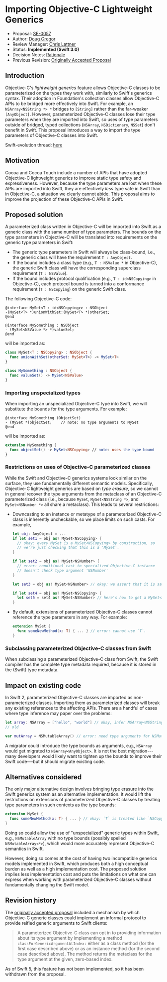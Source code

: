 # Importing Objective-C Lightweight Generics

* Proposal: [SE-0057](0057-importing-objc-generics.md)
* Author: [Doug Gregor](https://github.com/DougGregor)
* Review Manager: [Chris Lattner](https://github.com/lattner)
* Status: **Implemented (Swift 3.0)**
* Decision Notes: [Rationale](https://forums.swift.org/t/accepted-se-0057-importing-objective-c-lightweight-generics/2185)
* Previous Revision: [Originally Accepted Proposal](https://github.com/swiftlang/swift-evolution/blob/3abbed3edd12dd21061181993df7952665d660dd/proposals/0057-importing-objc-generics.md)


## Introduction

Objective-C's *lightweight generics* feature allows Objective-C
classes to be parameterized on the types they work with, similarly to
Swift's generics syntax. Their adoption in Foundation's collection
classes allow Objective-C APIs to be bridged more effectively into
Swift. For example, an `NSArray<NSString *> *` bridges to `[String]`
rather than the far-weaker `[AnyObject]`. However, parameterized
Objective-C classes lose their type parameters when they are imported
into Swift, so uses of type parameters outside of bridged, typed
collections (`NSArray`, `NSDictionary`, `NSSet`) don't benefit in
Swift. This proposal introduces a way to import the type parameters of
Objective-C classes into Swift.

Swift-evolution thread: [here](https://forums.swift.org/t/proposal-draft-importing-objective-c-lightweight-generics/991)

## Motivation

Cocoa and Cocoa Touch include a number of APIs that have adopted
Objective-C lightweight generics to improve static type safety and
expressiveness. However, because the type parameters are lost when
these APIs are imported into Swift, they are effectively *less* type
safe in Swift than in Objective-C, a situation we clearly cannot
abide. This proposal aims to improve the projection of these
Objective-C APIs in Swift.

## Proposed solution

A parameterized class written in Objective-C will be imported into
Swift as a generic class with the same number of type parameters. The
bounds on the type parameters in Objective-C will be translated into
requirements on the generic type parameters in Swift:

* The generic type parameters in Swift will always be class-bound,
  i.e., the generic class will have the requirement `T : AnyObject`.
* If the bound includes a class type (e.g., `T : NSValue *` in
  Objective-C), the generic Swift class will have the corresponding
  superclass requirement (`T : NSValue`).
* If the bound includes protocol qualification (e.g., `T :
  id<NSCopying>` in Objective-C), each protocol bound is turned into
  a conformance requirement (`T : NSCopying`) on the generic Swift
  class.

The following Objective-C code:

```
@interface MySet<T : id<NSCopying>> : NSObject
-(MySet<T> *)unionWithSet:(MySet<T> *)otherSet;
@end

@interface MySomething : NSObject
- (MySet<NSValue *> *)valueSet;
@end
```

will be imported as:

```swift
class MySet<T : NSCopying> : NSObject {
  func unionWithSet(otherSet: MySet<T>) -> MySet<T>
}

class MySomething : NSObject {
  func valueSet() -> MySet<NSValue>
}
```

### Importing unspecialized types

When importing an unspecialized Objective-C type into Swift, we
will substitute the bounds for the type arguments. For example:

```
@interface MySomething (ObjectSet)
- (MySet *)objectSet;    // note: no type arguments to MySet
@end
```

will be imported as:

```swift
extension MySomething {
  func objectSet() -> MySet<NSCopying> // note: uses the type bound
}
```

### Restrictions on uses of Objective-C parameterized classes

While the Swift and Objective-C generics systems look similar on the
surface, they use fundamentally different semantic
models. Specifically, Objective-C lightweight generics are based on
*type erasure*, so we cannot in general recover the type arguments
from the metaclass of an Objective-C parameterized class (i.e.,
because `MySet`, `MySet<NSString *>`, and `MySet<NSNumber *>` all
share a metaclass). This leads to several restrictions:

* Downcasting to an instance or metatype of a parameterized
  Objective-C class is inherently uncheckable, so we place limits on
  such casts. For example,

  ```swift
  let obj: AnyObject = ...
  if let set1 = obj as? MySet<NSCopying> {
    // okay: every MySet is a MySet<NSCopying> by construction, so
    // we're just checking that this is a 'MySet'.
  }

  if let set2 = obj as? MySet<NSNumber> {
    // error: conditional cast to specialized Objective-C instance
    // doesn't check type argument 'NSNumber'
  }

  let set3 = obj as! MySet<NSNumber> // okay: we assert that it is safe

  if let set4 = obj as? MySet<NSCopying> {
    let set5 = set4 as! MySet<NSNumber> // here's how to get a MySet<NSNumber>
  }
  ```

* By default, extensions of parameterized Objective-C classes cannot reference the
  type parameters in any way. For example:

  ```swift
  extension MySet {
    func someNewMethod(x: T) { ... } // error: cannot use `T`.
  }
  ```
  
### Subclassing parameterized Objective-C classes from Swift

When subclassing a parameterized Objective-C class from Swift, the
Swift compiler has the complete type metadata required, because it is
stored in the (Swift) type metadata.

## Impact on existing code

In Swift 2, parameterized Objective-C classes are imported as
non-parameterized classes. Importing them as parameterized classes
will break any existing references to the affecting APIs. There are a
handful of cases where type inference may paper over the problems:

```swift
let array: NSArray = ["hello", "world"] // okay, infer NSArray<NSString>
// old

var mutArray = NSMutableArray() // error: need type arguments for NSMutableArray
```

A migrator could introduce the type bounds as arguments, e.g.,
`NSArray` would get migrated to `NSArray<AnyObject>`. It is not the
best migration---many developers would likely want to tighten up the
bounds to improve their Swift code---but it should migrate existing
code.

## Alternatives considered

The only major alternative design involves bringing type erasure into
the Swift generics system as an alternative implementation. It would
lift the restrictions on extensions of parameterized Objective-C
classes by treating type parameters in such contexts as the type
bounds:

```swift
extension MySet {
  func someNewMethod(x: T) { ... } // okay: `T` is treated like `NSCopying`
}
```

Doing so could allow the use of "unspecialized" generic types within
Swift, e.g., `NSMutableArray` with no type bounds (possibly spelled
`NSMutableArray<*>`), which would more accurately represent
Objective-C semantics in Swift.

However, doing so comes at the cost of having two incompatible
generics models implemented in Swift, which produces both a high
conceptual burden as well as a high implementation cost. The proposed
solution implies less implementation cost and puts the limitations on
what one can express when working with parameterized Objective-C
classes without fundamentally changing the Swift model.

## Revision history

The [originally accepted proposal](https://github.com/swiftlang/swift-evolution/blob/3abbed3edd12dd21061181993df7952665d660dd/proposals/0057-importing-objc-generics.md)
included a mechanism by which Objective-C generic classes could implement
an informal protocol to provide reified generic arguments to Swift clients:

> A parameterized Objective-C class can opt in to providing information
> about its type argument by implementing a method
> `classForGenericArgumentAtIndex:` either as a class method (for the first case
> described above) or as an instance method (for the second case
> described above). The method returns the metaclass for the type
> argument at the given, zero-based index.

As of Swift 5, this feature has not been implemented, so it has been withdrawn
from the proposal.
